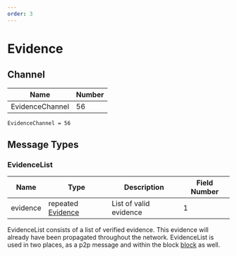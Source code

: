 ```yaml
---
order: 3
---
```


# Evidence

## Channel

| Name            | Number |
|-----------------|--------|
| EvidenceChannel | 56     |

```
EvidenceChannel = 56
```

## Message Types

### EvidenceList

| Name     | Type                                                        | Description            | Field Number |
|----------|-------------------------------------------------------------|------------------------|--------------|
| evidence | repeated [Evidence](../../core/data_structures.md#evidence) | List of valid evidence | 1            |

EvidenceList consists of a list of verified evidence. This evidence will already have been propagated throughout the network. EvidenceList is used in two places, as a p2p message and within the block [block](../../core/data_structures.md#block) as well.
